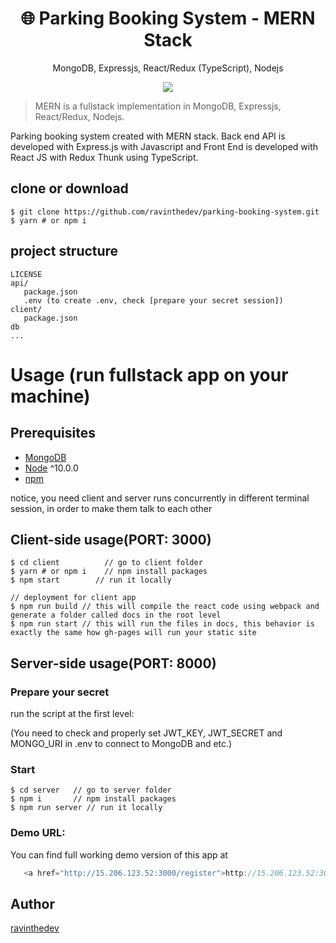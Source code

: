 <h1 align="center">
🌐 Parking Booking System  - MERN Stack
</h1>
<p align="center">
MongoDB, Expressjs, React/Redux (TypeScript), Nodejs
</p>

<p align="center">
   <a href="">
      <img src="https://img.shields.io/badge/License-MIT-green.svg" />
   </a>
</p>

> MERN is a fullstack implementation in MongoDB, Expressjs, React/Redux, Nodejs.

Parking booking system created with MERN stack. Back end API is developed with Express.js with Javascript and Front End is developed with React JS with Redux Thunk using TypeScript.

## clone or download
```terminal
$ git clone https://github.com/ravinthedev/parking-booking-system.git
$ yarn # or npm i
```

## project structure
```terminal
LICENSE
api/
   package.json
   .env (to create .env, check [prepare your secret session])
client/
   package.json
db   
...
```

# Usage (run fullstack app on your machine)

## Prerequisites
- [MongoDB](https://gist.github.com/nrollr/9f523ae17ecdbb50311980503409aeb3)
- [Node](https://nodejs.org/en/download/) ^10.0.0
- [npm](https://nodejs.org/en/download/package-manager/)

notice, you need client and server runs concurrently in different terminal session, in order to make them talk to each other

## Client-side usage(PORT: 3000)
```terminal
$ cd client          // go to client folder
$ yarn # or npm i    // npm install packages
$ npm start        // run it locally

// deployment for client app
$ npm run build // this will compile the react code using webpack and generate a folder called docs in the root level
$ npm run start // this will run the files in docs, this behavior is exactly the same how gh-pages will run your static site
```

## Server-side usage(PORT: 8000)

### Prepare your secret

run the script at the first level:

(You need to check and properly set JWT_KEY, JWT_SECRET and MONGO_URI in .env to connect to MongoDB and etc.)

### Start

```terminal
$ cd server   // go to server folder
$ npm i       // npm install packages
$ npm run server // run it locally
```

### Demo URL:

You can find full working demo version of this app at 
```javascript
   <a href="http://15.206.123.52:3000/register">http://15.206.123.52:3000/register</a>
```

## Author
[ravinthedev](https://github.com/ravinthedev)
